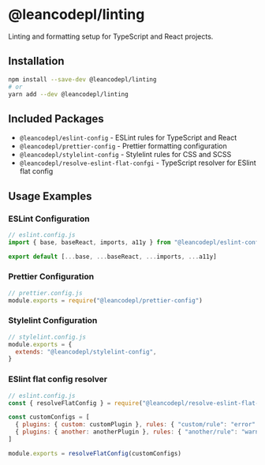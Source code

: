 # @leancodepl/linting

Linting and formatting setup for TypeScript and React projects.

## Installation

```bash
npm install --save-dev @leancodepl/linting
# or
yarn add --dev @leancodepl/linting
```

## Included Packages

- `@leancodepl/eslint-config` - ESLint rules for TypeScript and React
- `@leancodepl/prettier-config` - Prettier formatting configuration
- `@leancodepl/stylelint-config` - Stylelint rules for CSS and SCSS
- `@leancodepl/resolve-eslint-flat-confgi` - TypeScript resolver for ESlint flat config

## Usage Examples

### ESLint Configuration

```javascript
// eslint.config.js
import { base, baseReact, imports, a11y } from "@leancodepl/eslint-config"

export default [...base, ...baseReact, ...imports, ...a11y]
```

### Prettier Configuration

```javascript
// prettier.config.js
module.exports = require("@leancodepl/prettier-config")
```

### Stylelint Configuration

```javascript
// stylelint.config.js
module.exports = {
  extends: "@leancodepl/stylelint-config",
}
```

### ESlint flat config resolver

```javascript
// eslint.config.js
const { resolveFlatConfig } = require("@leancodepl/resolve-eslint-flat-config")

const customConfigs = [
  { plugins: { custom: customPlugin }, rules: { "custom/rule": "error" } },
  { plugins: { another: anotherPlugin }, rules: { "another/rule": "warn" } },
]

module.exports = resolveFlatConfig(customConfigs)
```

